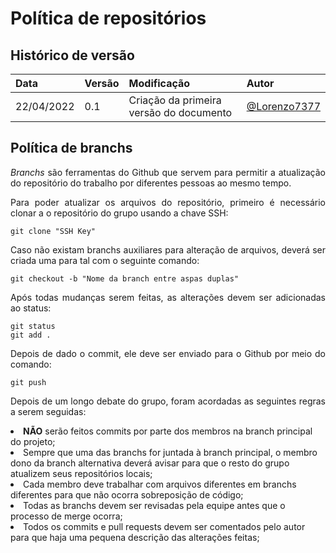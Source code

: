 # Política de repositórios

## Histórico de versão

| Data | Versão | Modificação | Autor |
| :- | :- | :- | :- |
| 22/04/2022 | 0.1 | Criação da primeira versão do documento | [@Lorenzo7377](https://github.com/Lorenzo7377) |

## Política de branchs

<p style='text-align: justify;'> <em>Branchs</em> são ferramentas do Github que servem para permitir a atualização do repositório do trabalho por diferentes pessoas ao mesmo tempo.</p>

<p style='text-align: justify;'>Para poder atualizar os arquivos do repositório, primeiro é necessário clonar a o repositório do grupo usando a chave SSH:</p>

```
git clone "SSH Key"
```

<p style='text-align: justify;'>Caso não existam branchs auxiliares para alteração de arquivos, deverá ser criada uma para tal com o seguinte comando:</p>

```
git checkout -b "Nome da branch entre aspas duplas"
```

<p style='text-align: justify;'>Após todas mudanças serem feitas, as alterações devem ser adicionadas ao status:</p>

```
git status
git add .
```

<p style='text-align: justify;'>Depois de dado o commit, ele deve ser enviado para o Github por meio do comando:</p>

```
git push
```

<p style='text-align: justify;'>Depois de um longo debate do grupo, foram acordadas as seguintes regras a serem seguidas:</p>
<p style='text-align: justify;'><li><b>NÃO</b> serão feitos commits por parte dos membros na branch principal do projeto;</li><li>Sempre que uma das branchs for juntada à branch principal, o membro dono da branch alternativa deverá avisar para que o resto do grupo atualizem seus repositórios locais;</li><li>Cada membro deve trabalhar com arquivos diferentes em branchs diferentes para que não ocorra sobreposição de código;</li><li>Todas as branchs devem ser revisadas pela equipe antes que o processo de merge ocorra;</li><li>Todos os commits e pull requests devem ser comentados pelo autor para que haja uma pequena descrição das alterações feitas;</li></p>

